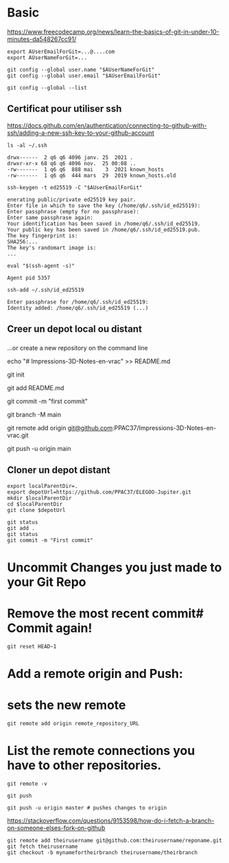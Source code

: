 
# Basic 

https://www.freecodecamp.org/news/learn-the-basics-of-git-in-under-10-minutes-da548267cc91/

```
export AUserEmailForGit=...@....com
export AUserNameForGit=... 
```

```
git config --global user.name "$AUserNameForGit"
git config --global user.email "$AUserEmailForGit"
```

```
git config --global --list
```
## Certificat pour utiliser ssh

https://docs.github.com/en/authentication/connecting-to-github-with-ssh/adding-a-new-ssh-key-to-your-github-account


```
ls -al ~/.ssh
```

```
drwx------  2 q6 q6 4096 janv. 25  2021 .
drwxr-xr-x 68 q6 q6 4096 nov.  25 00:08 ..
-rw-------  1 q6 q6  888 mai    3  2021 known_hosts
-rw-------  1 q6 q6  444 mars  29  2019 known_hosts.old
```

```
ssh-keygen -t ed25519 -C "$AUserEmailForGit"
```


```
enerating public/private ed25519 key pair.
Enter file in which to save the key (/home/q6/.ssh/id_ed25519): 
Enter passphrase (empty for no passphrase): 
Enter same passphrase again: 
Your identification has been saved in /home/q6/.ssh/id_ed25519.
Your public key has been saved in /home/q6/.ssh/id_ed25519.pub.
The key fingerprint is:
SHA256:...
The key's randomart image is:
...
```


```
eval "$(ssh-agent -s)"
```

```
Agent pid 5357
```
```
ssh-add ~/.ssh/id_ed25519
```
```
Enter passphrase for /home/q6/.ssh/id_ed25519: 
Identity added: /home/q6/.ssh/id_ed25519 (...)
```



## Creer un depot local ou distant
### 
…or create a new repository on the command line

echo "# Impressions-3D-Notes-en-vrac" >> README.md

git init 

git add README.md

git commit -m "first commit"

git branch -M main

git remote add origin git@github.com:PPAC37/Impressions-3D-Notes-en-vrac.git

git push -u origin main

## Cloner un depot distant
```
export localParentDir=.
export depotUrl=https://github.com/PPAC37/ELEGOO-Jupiter.git
mkdir $localParentDir
cd $localParentDir
git clone $depotUrl
```

```
git status
git add .
git status
git commit -m "First commit"
```

# Uncommit Changes you just made to your Git Repo
# Remove the most recent commit# Commit again!
```
git reset HEAD~1
```

# Add a remote origin and Push:

# sets the new remote
```
git remote add origin remote_repository_URL
```
# List the remote connections you have to other repositories.
```
git remote -v
```

```
git push
```
```
git push -u origin master # pushes changes to origin
```

https://stackoverflow.com/questions/9153598/how-do-i-fetch-a-branch-on-someone-elses-fork-on-github
```
git remote add theirusername git@github.com:theirusername/reponame.git
git fetch theirusername
git checkout -b mynamefortheirbranch theirusername/theirbranch
```
